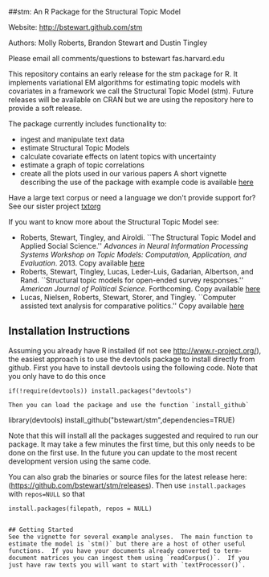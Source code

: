 ##stm: An R Package for the Structural Topic Model

Website: http://bstewart.github.com/stm

Authors: Molly Roberts, Brandon Stewart and Dustin Tingley

Please email all comments/questions to bstewart <AT> fas.harvard.edu

This repository contains an early release for the stm package for R.  It implements variational EM algorithms for estimating topic models with covariates in a framework we call the Structural Topic Model (stm). Future releases will be available on CRAN but we are using the repository here to provide a soft release.

The package currently includes functionality to:
* ingest and manipulate text data
* estimate Structural Topic Models
* calculate covariate effects on latent topics with uncertainty
* estimate a graph of topic correlations
* create all the plots used in our various papers
A short vignette describing the use of the package with example code is
available [here](https://github.com/bstewart/stm/blob/master/vignettes/stmVignette.pdf)

Have a large text corpus or need a language we don't provide support for?  See our sister project [txtorg](https://textorg.org)

If you  want to know more about the Structural Topic Model see:
* Roberts, Stewart, Tingley, and Airoldi. ``The Structural Topic Model and Applied Social Science.'' *Advances in Neural Information Processing Systems Workshop on Topic Models: Computation, Application, and Evaluation*. 2013. Copy available [here](http://scholar.harvard.edu/files/bstewart/files/stmnips2013.pdf)
* Roberts, Stewart, Tingley, Lucas, Leder-Luis, Gadarian, Albertson, and Rand. ``Structural topic models for open-ended survey responses.'' *American Journal of Political Science*. Forthcoming. Copy available [here](http://scholar.harvard.edu/files/dtingley/files/topicmodelsopenendedexperiments.pdf)
* Lucas, Nielsen, Roberts, Stewart, Storer, and Tingley. ``Computer assisted text analysis for comparative politics.'' Copy available [here](http://scholar.harvard.edu/files/dtingley/files/comparativepoliticstext.pdf)

## Installation Instructions
Assuming you already have R installed (if not see http://www.r-project.org/), the easiest
approach is to use the devtools package to install directly from github.  First you have 
to install devtools using the following code.  Note that you only have to do this once
```  
if(!require(devtools)) install.packages("devtools")
   
Then you can load the package and use the function `install_github`
```
library(devtools)
install_github("bstewart/stm",dependencies=TRUE)

Note that this will install all the packages suggested and required to run our package.  It may take a few minutes the first time, but this only needs to be done on the first use.  In the future you can update to the most recent development version using the same code. 

You can also grab the binaries or source files for the latest release here: (https://github.com/bstewart/stm/releases).  Then use `install.packages` with `repos=NULL` so that
```
install.packages(filepath, repos = NULL)
    

## Getting Started
See the vignette for several example analyses.  The main function to estimate the model is `stm()` but there are a host of other useful functions.  If you have your documents already converted to term-document matrices you can ingest them using `readCorpus()`.  If you just have raw texts you will want to start with `textProcessor()`.